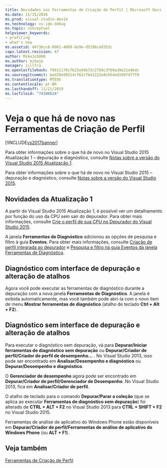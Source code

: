 ```yaml
---
title: Novidades nas Ferramentas de Criação de Perfil | Microsoft Docs
ms.date: 11/15/2016
ms.prod: visual-studio-dev14
ms.technology: vs-ide-debug
ms.topic: conceptual
helpviewer_keywords:
- profiling
- what's new
ms.assetid: d4736cc8-8961-4089-be9e-d5190ce8353c
caps.latest.revision: 47
author: MikeJo5000
ms.author: mikejo
manager: jillfra
ms.openlocfilehash: f9611170c7b23a9db72c27b9c3f69a39e21a4bdc
ms.sourcegitcommit: bad28e99214cf62cfbd1222e8cb5ded1997d7ff0
ms.translationtype: MTE95
ms.contentlocale: pt-BR
ms.lasthandoff: 11/21/2019
ms.locfileid: "74300624"
---
```

# <a name="what39s-new-in-profiling-tools"></a>Veja o que há de novo nas Ferramentas de Criação de Perfil
[!INCLUDE[vs2017banner](../includes/vs2017banner.md)]

Para obter informações sobre o que há de novo no Visual Studio 2015 Atualização 1 – depuração e diagnóstico, consulte [Notas sobre a versão do Visual Studio 2015 Atualização 1](https://www.visualstudio.com/news/vs2015-update1-vs#debug).  
  
 Para obter informações sobre o que há de novo no Visual Studio 2015 – depuração e diagnóstico, consulte [Notas sobre a versão do Visual Studio 2015](https://www.visualstudio.com/news/vs2015-vs#Debug).  
  
## <a name="whats-new-in-update-1"></a>Novidades da Atualização 1  
 A partir do Visual Studio 2015 Atualização 1, é possível ver um detalhamento por função do uso da CPU sem sair do depurador. Para obter mais informações, consulte [Crie o perfil de sua CPU no Depurador do Visual Studio 2015](https://devblogs.microsoft.com/devops/profile-your-cpu-in-the-debugger-in-visual-studio-2015/).  
  
 A janela **Ferramentas de Diagnóstico** adicionou as opções de pesquisa e filtro à guia **Eventos**. Para obter mais informações, consulte [Criação de perfil integrada ao depurador](/visualstudio/profiling/running-profiling-tools-with-or-without-the-debugger) e [Pesquisa e filtro na guia Eventos da janela Ferramentas de Diagnóstico](https://devblogs.microsoft.com/devops/searching-and-filtering-the-events-tab-of-the-diagnostic-tools-window/).  
  
## <a name="diagnostics-with-debugging-ui-and-hotkey-changes"></a>Diagnóstico com interface de depuração e alteração de atalhos  
 Agora você pode executar as ferramentas de diagnóstico durante a depuração com a nova janela **Ferramentas de Diagnóstico**. A janela é exibida automaticamente, mas você também pode abri-la com o novo item de menu **Mostrar ferramentas de diagnóstico** (atalho de teclado **Ctrl + Alt + F2**).  
  
## <a name="diagnostics-without-debugging-ui-and-hotkey-changes"></a>Diagnóstico sem interface de depuração e alteração de atalhos  
 Para executar o diagnóstico sem depuração, vá para **Depurar/Iniciar ferramentas de diagnóstico sem depuração** ou **Depurar/Criador de perfil/Criador de perfil de desempenho…** . No Visual Studio 2013, isso pode ser encontrado em **Analisar/Desempenho e diagnóstico** ou **Depurar/Desempenho e diagnóstico**.  
  
 O **Gerenciador de desempenho** agora pode ser encontrado em **Depurar/Criador de perfil/Gerenciador de Desempenho**. No Visual Studio 2013, fica em **Analisar/Criador de perfil**.  
  
 O atalho de teclado para o comando **Depurar/Parar a coleção** (que se aplica ao executar **Ferramentas de diagnóstico sem depuração**) foi alterado de **CTRL + ALT + F2** no Visual Studio 2013 para **CTRL + SHIFT + F2** no Visual Studio 2015.  
  
 Ferramentas de análise de aplicativo do Windows Phone estão disponíveis em **Depurar/Criador de perfil/Ferramentas de análise de aplicativo do Windows Phone** (ou **ALT + F1**).  
  
## <a name="see-also"></a>Veja também  
 [Ferramentas de Criação de Perfil](../profiling/profiling-tools.md)
